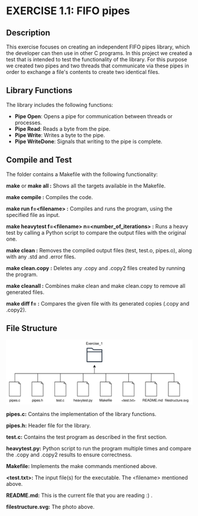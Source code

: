 
# EXERCISE 1.1: FIFO pipes


## Description

This exercise focuses on creating an independent FIFO pipes library, which the developer can then use in other C programs. In this project we created a test that is intended to test the functionality of the library. For this purpose we created two pipes and two threads that communicate via these pipes in order to exchange a file's contents to create two identical files.

## Library Functions

The library includes the following functions:

- **Pipe Open**: Opens a pipe for communication between threads or processes.
- **Pipe Read**: Reads a byte from the pipe.
- **Pipe Write**: Writes a byte to the pipe.
- **Pipe WriteDone**: Signals that writing to the pipe is complete.


## Compile and Test
The folder contains a Makefile with the following functionality:

**make** or **make all :** Shows all the targets available in the Makefile.

**make compile :** Compiles the code.

**make run f=\<filename> :** Compiles and runs the program, using the specified file as input.

**make heavytest f=\<filename> n=<number_of_iterations> :** Runs a heavy test by calling a Python script to compare the output files with the original one.

**make clean :** Removes the compiled output files (test, test.o, pipes.o), along with any .std and .error files.

**make clean.copy :** Deletes any .copy and .copy2 files created by running the program.

**make cleanall :** Combines make clean and make clean.copy to remove all generated files.

**make diff f=<filename> :** Compares the given file with its generated copies (<filename>.copy and <filename>.copy2).


## File Structure

![Project diagram](filestructure.svg)

**pipes.c:** Contains the implementation of the library functions.

**pipes.h:** Header file for the library.

**test.c:** Contains the test program as described in the first section.

**heavytest.py:** Python script to run the program multiple times and compare the .copy and .copy2 results to ensure correctness.

**Makefile:** Implements the make commands mentioned above.

**<test.txt>:** The input file(s) for the executable. The \<filename> mentioned above.

**README.md:** This is the current file that you are reading :) .

**filestructure.svg:** The photo above.
